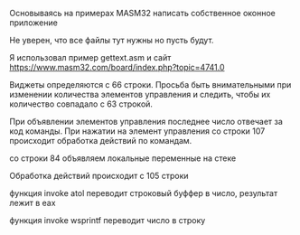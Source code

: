 Основываясь на примерах MASM32 написать собственное оконное приложение

Не уверен, что все файлы тут нужны но пусть будут.

Я использовал пример gettext.asm и сайт https://www.masm32.com/board/index.php?topic=4741.0

Виджеты определяются с 66 строки. Просьба быть внимательными при изменении количества элементов управления и следить, чтобы их количество совпадало с 63 строкой. 

При объявлении элементов управления последнее число отвечает за код команды. При нажатии на элемент управления со строки 107 происходит обработка действий по командам.

со строки 84 объявляем локальные переменные на стеке

Обработка действий происходит с 105 строки

функция invoke atol переводит строковый буффер в число, результат лежит в eax

функция invoke wsprintf переводит число в строку

